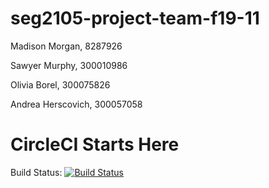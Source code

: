 # seg2105-project-team-f19-11
Madison Morgan, 8287926

Sawyer Murphy, 300010986

Olivia Borel, 300075826

Andrea Herscovich, 300057058


# CircleCI Starts Here
Build Status: 
[![Build
Status](https://circleci.com/gh/SEG2105F18/ProductCatalog.png?branch=master)](http://circleci.com/gh/SEG2105-uottawa/seg2105-project-team-f19-11)

